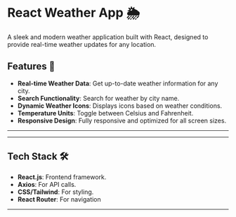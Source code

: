 # React Weather App 🌦️

A sleek and modern weather application built with React, designed to provide real-time weather updates for any location.  

## Features 🚀

- **Real-time Weather Data**: Get up-to-date weather information for any city.
- **Search Functionality**: Search for weather by city name.
- **Dynamic Weather Icons**: Displays icons based on weather conditions.
- **Temperature Units**: Toggle between Celsius and Fahrenheit.
- **Responsive Design**: Fully responsive and optimized for all screen sizes.

---


---

## Tech Stack 🛠️

- **React.js**: Frontend framework.
- **Axios**: For API calls.
- **CSS/Tailwind**: For styling.
- **React Router**: For navigation

---

